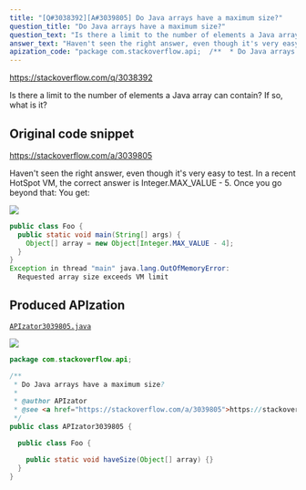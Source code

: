 ```yaml
---
title: "[Q#3038392][A#3039805] Do Java arrays have a maximum size?"
question_title: "Do Java arrays have a maximum size?"
question_text: "Is there a limit to the number of elements a Java array can contain? If so, what is it?"
answer_text: "Haven't seen the right answer, even though it's very easy to test. In a recent HotSpot VM, the correct answer is Integer.MAX_VALUE - 5.  Once you go beyond that: You get:"
apization_code: "package com.stackoverflow.api;  /**  * Do Java arrays have a maximum size?  *  * @author APIzator  * @see <a href=\"https://stackoverflow.com/a/3039805\">https://stackoverflow.com/a/3039805</a>  */ public class APIzator3039805 {    public class Foo {      public static void haveSize(Object[] array) {}   } }"
---
```


https://stackoverflow.com/q/3038392

Is there a limit to the number of elements a Java array can contain? If so, what is it?



## Original code snippet

https://stackoverflow.com/a/3039805

Haven&#x27;t seen the right answer, even though it&#x27;s very easy to test.
In a recent HotSpot VM, the correct answer is Integer.MAX_VALUE - 5.  Once you go beyond that:
You get:

<div class="code-logo"><img src="/stackoverflow.png" /></div>

```java
public class Foo {
  public static void main(String[] args) {
    Object[] array = new Object[Integer.MAX_VALUE - 4];
  }
}
Exception in thread "main" java.lang.OutOfMemoryError:
  Requested array size exceeds VM limit
```

## Produced APIzation

[`APIzator3039805.java`](https://github.com/pasqualesalza/apization-temp-data/raw/master/search/APIzator3039805.java)

<div class="code-logo"><img src="/apizator.png" /></div>

```java
package com.stackoverflow.api;

/**
 * Do Java arrays have a maximum size?
 *
 * @author APIzator
 * @see <a href="https://stackoverflow.com/a/3039805">https://stackoverflow.com/a/3039805</a>
 */
public class APIzator3039805 {

  public class Foo {

    public static void haveSize(Object[] array) {}
  }
}

```